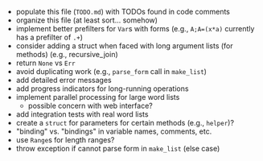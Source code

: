 * populate this file (`TODO.md`) with TODOs found in code comments
* organize this file (at least sort... somehow)
* implement better prefilters for `Var`s with forms (e.g., `A;A=(x*a)` currently has a prefilter of `.+`)
* consider adding a struct when faced with long argument lists (for methods) (e.g., recursive_join)
* return `None` vs `Err`
* avoid duplicating work (e.g., `parse_form` call in `make_list`)
* add detailed error messages
* add progress indicators for long-running operations
* implement parallel processing for large word lists
  * possible concern with web interface?
* add integration tests with real word lists
* create a `struct` for parameters for certain methods \(e.g., `helper`\)?
* "binding" vs. "bindings" in variable names, comments, etc.
* use `Range`s for length ranges?
* throw exception if cannot parse form in `make_list` (else case)
